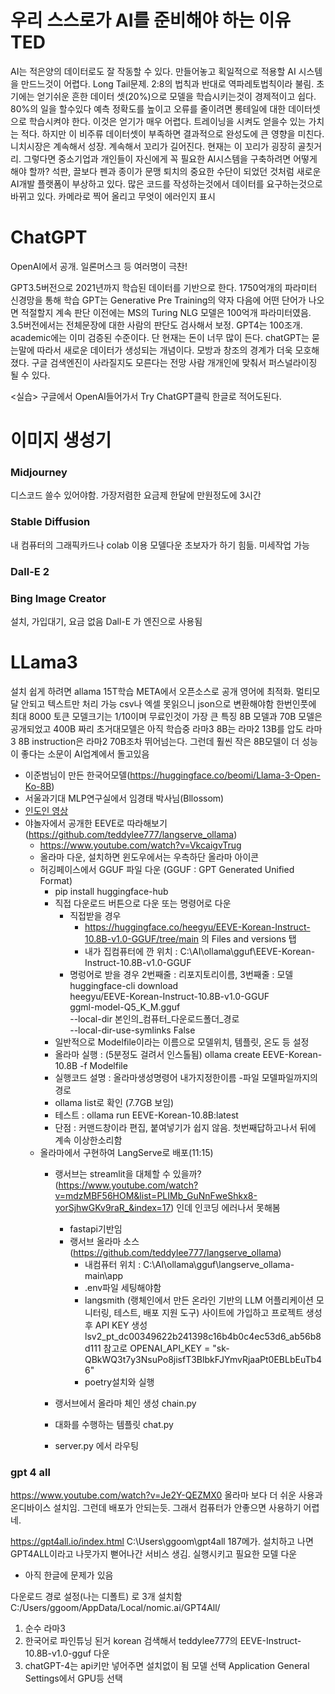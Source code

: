 # 우리 스스로가 AI를 준비해야 하는 이유 TED
AI는 적은양의 데이터로도 잘 작동할 수 있다.
만들어놓고 획일적으로 적용할 AI 시스템을 만드느것이 어렵다.
Long Tail문제. 2:8의 법칙과 반대로 역파레토법칙이라 불림.
초기에는 얻기쉬운 흔한 데이터 셋(20%)으로 모델을 학습시키는것이 경제적이고 쉽다. 80%의 일을 할수있다
예측 정확도를 높이고 오류를 줄이려면 롱테일에 대한 데이터셋으로 학습시켜야 한다. 이것은 얻기가 매우 어렵다.
트레이닝을 시켜도 얻을수 있는 가치는 적다.
하지만 이 비주류 데이터셋이 부족하면 결과적으로 완성도에 큰 영향을 미친다.
니치시장은 계속해서 성장. 계속해서 꼬리가 길어진다. 현재는 이 꼬리가 굉장히 골칫거리. 
그렇다면 중소기업과 개인들이 자신에게 꼭 필요한 AI시스템을 구축하려면 어떻게 해야 할까?
석판, 끌보다 펜과 종이가 문맹 퇴치의 중요한 수단이 되었던 것처럼
새로운 AI개발 플랫폼이 부상하고 있다. 많은 코드를 작성하는것에서 데이터를 요구하는것으로 바뀌고 있다.
카메라로 찍어 올리고 무엇이 에러인지 표시


# ChatGPT
OpenAI에서 공개. 
일론머스크 등 여러명이 극찬!

GPT3.5버전으로 2021년까지 학습된 데이터를 기반으로 한다.
1750억개의 파라미터 신경망을 통해 학습
GPT는 Generative Pre Training의 약자
  다음에 어떤 단어가 나오면 적절할지 계속 판단
  이전에는 MS의 Turing NLG 모델은 100억개 파라미터였음. 
  3.5버전에서는 전체문장에 대한 사람의 판단도 검사해서 보정.
  GPT4는 100조개.  academic에는 이미 검증된 수준이다. 단 현재는 돈이 너무 많이 든다.
chatGPT는 묻는말에 따라서 새로운 데이터가 생성되는 개념이다. 모방과 창조의 경계가 더욱 모호해졌다.
구글 검색엔진이 사라질지도 모른다는 전망
사람 개개인에 맞춰서 퍼스널라이징 될 수 있다.

<실습>
구글에서 OpenAI들어가서 Try ChatGPT클릭
한글로 적어도된다.


# 이미지 생성기
### Midjourney
  디스코드 쓸수 있어야함.
  가장저렴한 요금제 한달에 만원정도에 3시간
### Stable Diffusion
  내 컴퓨터의 그래픽카드나 colab 이용
  모델다운
  초보자가 하기 힘듦. 미세작업 가능
### Dall-E 2
### Bing Image Creator
설치, 가입대기, 요금 없음
Dall-E 가 엔진으로 사용됨

# LLama3
설치 쉽게 하려면 allama
15T학습
META에서 오픈소스로 공개
영어에 최적화. 멀티모달 안되고 텍스트만 처리 가능
csv나 엑셀 못읽으니 json으로 변환해야함
한번인풋에 최대 8000 토큰
모델크기는 1/10이며 무료인것이 가장 큰 특징
8B 모델과 70B 모델은 공개되었고 400B 짜리 초거대모델은 아직 학습중
라마3 8B는 라마2 13B를 압도
라마3 8B instruction은 라마2 70B조차 뛰어넘는다.
그런데 훨씬 작은 8B모델이 더 성능이 좋다는 소문이 AI업계에서 돌고있음



- 이준범님이 만든 한국어모델(https://huggingface.co/beomi/Llama-3-Open-Ko-8B)
- 서울과기대 MLP연구실에서 임경태 박사님(Bllossom)
- [인도인 영상](https://www.youtube.com/watch?v=j6ghgVMS4Ng)
- 야놀자에서 공개한 EEVE로 따라해보기(https://github.com/teddylee777/langserve_ollama)
	- https://www.youtube.com/watch?v=VkcaigvTrug
	- 올라마 다운, 설치하면 윈도우에서는 우측하단 올라마 아이콘
	- 허깅페이스에서 GGUF 파일 다운 (GGUF : GPT Generated Unified Format)
		- pip install huggingface-hub
		- 직접 다운로드 버튼으로 다운 또는 명령어로 다운
			- 직접받을 경우
				- https://huggingface.co/heegyu/EEVE-Korean-Instruct-10.8B-v1.0-GGUF/tree/main 의 Files and versions 탭
				- 내가 집컴퓨터에 깐 위치 : C:\AI\ollama\gguf\EEVE-Korean-Instruct-10.8B-v1.0-GGUF
			- 명렁어로 받을 경우  2번째줄 : 리포지토리이름,  3번째줄 : 모델
			  huggingface-cli download \
			  heegyu/EEVE-Korean-Instruct-10.8B-v1.0-GGUF \
			  ggml-model-Q5_K_M.gguf \
			  --local-dir 본인의_컴퓨터_다운로드폴더_경로 \
			  --local-dir-use-symlinks False
		- 일반적으로 Modelfile이라는 이름으로 모델위치, 템플릿, 온도 등 설정
		- 올라마 실행 :  (5분정도 걸려서 인스톨됨)
		  ollama create EEVE-Korean-10.8B -f Modelfile
		- 실행코드 설명 : 올라마생성명령어 내가지정한이름 -파일 모델파일까지의경로
		- ollama list로 확인  (7.7GB 보임)
		- 테스트 :   ollama run EEVE-Korean-10.8B:latest
		- 단점 : 커맨드창이라 편집, 붙여넣기가 쉽지 않음. 첫번째답하고나서 뒤에 계속 이상한소리함
	- 올라마에서 구현하여 LangServe로 배포(11:15)
		- 랭서브는 streamlit을 대체할 수 있을까?(https://www.youtube.com/watch?v=mdzMBF56HOM&list=PLIMb_GuNnFweShkx8-yorSjhwGKv9raR_&index=17) 인데 인코딩 에러나서 못해봄
			- fastapi기반임
			- 랭서브 올라마 소스(https://github.com/teddylee777/langserve_ollama)
				- 내컴퓨터 위치 : C:\AI\ollama\gguf\langserve_ollama-main\app
				- .env파일 세팅해야함
				- langsmith (랭체인에서 만든 온라인 기반의 LLM 어플리케이션 모니터링, 테스트, 배포 지원 도구) 사이트에 가입하고 프로젝트 생성후 API KEY  생성
				  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
				  참고로
				  OPENAI_API_KEY = "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"
				- poetry설치와 실행

		- 랭서브에서 올라마 체인 생성  chain.py
		- 대화를 수행하는 템플릿 chat.py
		- server.py 에서 라우팅


### gpt 4 all
https://www.youtube.com/watch?v=Je2Y-QEZMX0
올라마 보다 더 쉬운 사용과 온디바이스 설치임. 그런데 배포가 안되는듯. 그래서 컴퓨터가 안좋으면 사용하기 어렵네.

https://gpt4all.io/index.html
C:\Users\ggoom\gpt4all
187메가. 설치하고 나면 GPT4ALL이라고 나뭇가지 뻗어나간 서비스 생김. 실행시키고 필요한 모델 다운
- 아직 한글에 문제가 있음

다운로드 경로 설정(나는 디폴트)  로 3개 설치함
C:/Users/ggoom/AppData/Local/nomic.ai/GPT4All/
1. 순수 라마3  
2. 한국어로 파인튜닝 된거 korean 검색해서 teddylee777의 EEVE-Instruct-10.8B-v1.0-gguf 다운
3. chatGPT-4는 api키만 넣어주면 설치없이 됨
모델 선택
Application General Settings에서 GPU등 선택

